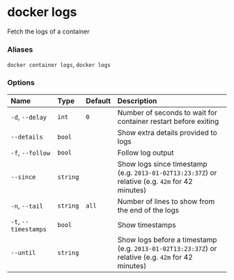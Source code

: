 # docker logs

<!---MARKER_GEN_START-->
Fetch the logs of a container

### Aliases

`docker container logs`, `docker logs`

### Options

| Name                 | Type     | Default | Description                                                                                        |
|:---------------------|:---------|:--------|:---------------------------------------------------------------------------------------------------|
| `-d`, `--delay`      | `int`    | `0`     | Number of seconds to wait for container restart before exiting                                     |
| `--details`          | `bool`   |         | Show extra details provided to logs                                                                |
| `-f`, `--follow`     | `bool`   |         | Follow log output                                                                                  |
| `--since`            | `string` |         | Show logs since timestamp (e.g. `2013-01-02T13:23:37Z`) or relative (e.g. `42m` for 42 minutes)    |
| `-n`, `--tail`       | `string` | `all`   | Number of lines to show from the end of the logs                                                   |
| `-t`, `--timestamps` | `bool`   |         | Show timestamps                                                                                    |
| `--until`            | `string` |         | Show logs before a timestamp (e.g. `2013-01-02T13:23:37Z`) or relative (e.g. `42m` for 42 minutes) |


<!---MARKER_GEN_END-->

